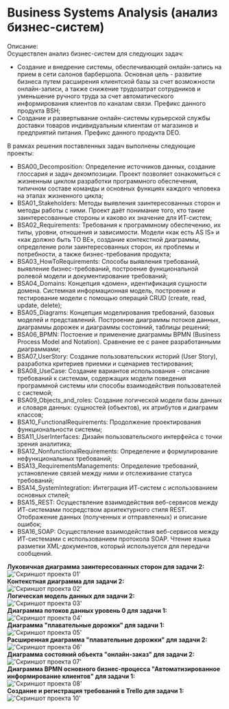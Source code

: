# Business Systems Analysis (анализ бизнес-систем)

Описание:<br />
Осуществлен анализ бизнес-систем для следующих задач:<br />

- Создание и внедрение системы, обеспечивающей онлайн-запись на прием в сети салонов барбершопа. Основная цель - развитие бизнеса путем расширения клиентской базы за счет возможности онлайн-записи, а также снижение трудозатрат сотрудников и уменьшение ручного труда за счет автоматического информирования клиентов по каналам связи. Префикс данного продукта BSH;<br />
- Создание и развертывание онлайн-системы курьерской службы доставки товаров индивидуальным клиентам от магазинов и предприятий питания. Префикс данного продукта DEO.<br />

В рамках решения поставленных задач выполнены следующие проекты:<br />

- BSA00_Decomposition: Определение источников данных, создание глоссария и задач декомпозиции. Проект позволяет ознакомиться с жизненным циклом разработки программного обеспечения, типичном составе команды и основных функциях каждого человека на этапах жизненного цикла;<br />
- BSA01_Stakeholders: Методы выявления заинтересованных сторон и методы работы с ними. Проект даёт понимание того, кто такие заинтересованные стороны и каково их значение для ИТ-систем;<br />
- BSA02_Requirements: Требования к программному обеспечению, их типы, уровни, отношения и зависимости. Модели «как есть AS IS» и «как должно быть TO BE», создание контекстной диаграммы, определение роли заинтересованных сторон, их проблемы и потребности, а также бизнес-требования продукта;<br />
- BSA03_HowToRequirements: Способы выявления требований, выявление бизнес-требований, построение функциональной ролевой модели и документирование требований;<br />
- BSA04_Domains: Концепция «домен», идентификация сущности домена. Системная информационная модель, построение и тестирование модели с помощью операций CRUD (create, read, update, delete);<br />
- BSA05_Diagrams: Концепция моделирования требований, базовых моделей и представлений. Построение диаграммы потоков данных, диаграммы дорожек и диаграммы состояний, таблицы решений;<br />
- BSA06_BPMN: Постоение и применение диаграммы BPMN (Business Process Model and Notation). Сравнение ее с ранее разработанными диаграммами;<br />
- BSA07_UserStory: Создание пользовательских историй (User Story), разработка критериев приемки и сценариев тестирования;<br />
- BSA08_UseCase: Создание вариантов использования - описание требований к системам, содержащих модели поведения программной системы или способы взаимодействия пользователей с системой;<br />
- BSA09_Objects_and_roles: Создание логической модели базы данных и словаря данных: сущностей (объектов), их атрибутов и диаграмм классов;<br />
- BSA10_FunctionalRequirements: Продолжение проектирования функциональности системы;<br />
- BSA11_UserInterfaces: Дизайн пользовательского интерфейса с точки зрения аналитика;<br />
- BSA12_NonfunctionalRequirements: Определение и формулирование нефункциональных требований;<br />
- BSA13_RequirementsManagements: Определение требований, установление связей между ними и отслеживание статуса требований;<br />
- BSA14_SystemIntegration: Интеграция ИТ-систем с использованием основных стилей;<br />
- BSA15_REST: Осуществление взаимодействия веб-сервисов между ИТ-системами посредством архитектурного стиля REST. Отображение данных (полученных и отправленных) и описание ошибок;<br />
- BSA16_SOAP: Осуществление взаимодействия веб-сервисов между ИТ-системами с использованием протокола SOAP. Чтение языка разметки XML-документов, который используется для передачи сообщений.<br />

**Луковичная диаграмма заинтересованных сторон для задачи 2:**<br />
!['Скриншот проекта 01'](BSA01_Stakeholders/ex01_DEO_onion.png)<br />
**Контекстная диаграмма для задачи 2:**<br />
!['Скриншот проекта 02'](BSA02_Requirements/ex01_DEO_context.png)<br />
**Логическая модель данных для задачи 2:**<br />
!['Скриншот проекта 03'](BSA04_Domains/ex03_DEO_model.png)<br />
**Диаграмма потоков данных уровень 0 для задачи 1:**<br />
!['Скриншот проекта 04'](BSA05_Diagrams/ex00_BSH_dfd.png)<br />
**Диаграмма "плавательные дорожки" для задачи 1:**<br />
!['Скриншот проекта 05'](BSA05_Diagrams/ex01_BSH_swd.png)<br />
**Расширенная диаграмма "плавательные дорожки" для задачи 2:**<br />
!['Скриншот проекта 06'](BSA05_Diagrams/ex02_DEO_adswd.png)<br />
**Диаграмма состояний объекта "онлайн-заказ" для задачи 2:**<br />
!['Скриншот проекта 07'](BSA05_Diagrams/ex03_DEO_dst.png)<br />
**Диаграмма BPMN основного бизнес-процесса "Автоматизированное информирование клиентов" для задачи 1:**<br />
!['Скриншот проекта 08'](BSA06_BPMN/ex04_BSH_bpmn_bp002.png)<br />
**Создание и регистрация требований в Trello для задачи 1:**<br />
!['Скриншот проекта 10'](BSA13_RequirementsManagements/ex02_03_04_BSH_materials/ex01_BSH_FTR005.png)<br />
